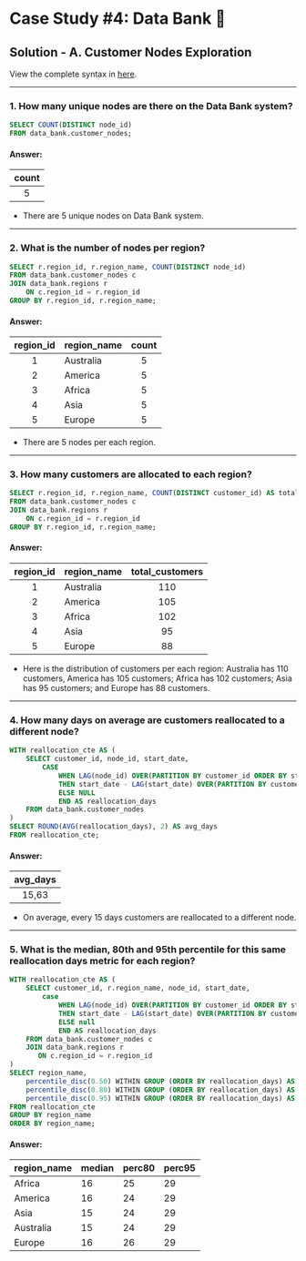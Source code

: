 # Case Study #4: Data Bank 🏦

## Solution - A. Customer Nodes Exploration

View the complete syntax in [here](https://github.com/abnogueira/sql-ark/blob/main/8-week-sql-challenge/case-study-4/A-customer-nodes.sql).

---

### 1. How many unique nodes are there on the Data Bank system?

```sql
SELECT COUNT(DISTINCT node_id)
FROM data_bank.customer_nodes;
```

#### Answer:

| count |
| :-: |
| 5 |

- There are 5 unique nodes on Data Bank system.

---

### 2. What is the number of nodes per region?

```sql
SELECT r.region_id, r.region_name, COUNT(DISTINCT node_id)
FROM data_bank.customer_nodes c
JOIN data_bank.regions r 
	ON c.region_id = r.region_id
GROUP BY r.region_id, r.region_name;
```

#### Answer:

| region_id | region_name | count |
| :-: | :- | :-: |
| 1 |	Australia|	5|
| 2 |	America|	5|
| 3 |	Africa|	5|
| 4 |	Asia|	5|
| 5 |	Europe|	5|

- There are 5 nodes per each region.

---

### 3. How many customers are allocated to each region?

```sql
SELECT r.region_id, r.region_name, COUNT(DISTINCT customer_id) AS total_customers
FROM data_bank.customer_nodes c
JOIN data_bank.regions r 
	ON c.region_id = r.region_id
GROUP BY r.region_id, r.region_name;
```

#### Answer:

| region_id | region_name | total_customers |
| :-: | :- | :-: |
| 1 |	Australia|	110|
| 2 |	America|	105|
| 3 |	Africa|	102|
| 4 |	Asia|	95|
| 5 |	Europe|	88|

- Here is the distribution of customers per each region: Australia has 110 customers, America has 105 customers; Africa has 102 customers; Asia has 95 customers; and Europe has 88 customers.

---

### 4. How many days on average are customers reallocated to a different node?

```sql
WITH reallocation_cte AS (
	SELECT customer_id, node_id, start_date,
		CASE
			WHEN LAG(node_id) OVER(PARTITION BY customer_id ORDER BY start_date) != node_id
            THEN start_date - LAG(start_date) OVER(PARTITION BY customer_id ORDER BY start_date) 
            ELSE NULL
            END AS reallocation_days
	FROM data_bank.customer_nodes
)
SELECT ROUND(AVG(reallocation_days), 2) AS avg_days
FROM reallocation_cte;
```

#### Answer:

| avg_days |
| :-: |
| 15,63 | 

- On average, every 15 days customers are reallocated to a different node.

---

### 5. What is the median, 80th and 95th percentile for this same reallocation days metric for each region?

```sql
WITH reallocation_cte AS (
	SELECT customer_id, r.region_name, node_id, start_date,
		case
			WHEN LAG(node_id) OVER(PARTITION BY customer_id ORDER BY start_date) != node_id
            THEN start_date - LAG(start_date) OVER(PARTITION BY customer_id ORDER BY start_date) 
            ELSE null
            END AS reallocation_days
	FROM data_bank.customer_nodes c
	JOIN data_bank.regions r
	   ON c.region_id = r.region_id
)
SELECT region_name,
	percentile_disc(0.50) WITHIN GROUP (ORDER BY reallocation_days) AS median,
	percentile_disc(0.80) WITHIN GROUP (ORDER BY reallocation_days) AS perc80,
	percentile_disc(0.95) WITHIN GROUP (ORDER BY reallocation_days) AS perc95
FROM reallocation_cte
GROUP BY region_name
ORDER BY region_name;
```

#### Answer:

| region_name | median | perc80 | perc95 |
| :- | :- | :- | :- |
| Africa |	16|	25|	29|
| America |	16|	24|	29|
| Asia |	15|	24|	29|
| Australia | 15| 24| 29|
| Europe |	16|	26|	29|